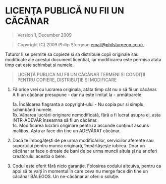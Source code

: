 # LICENŢA PUBLICĂ NU FII UN CĂCĂNAR

> Version 1, December 2009

> Copyright (C) 2009 Philip Sturgeon <email@philsturgeon.co.uk>
 
Tuturor li se permite sa copieze si sa distribuie copii originale
sau modificate ale acestui document licentiat, iar modificarea este
permisa atata timp cat este schimbat si numele.

> LICENŢĂ PUBLICA NU FII UN CĂCĂNAR
> TERMENI SI CONDIŢII PENTRU COPIERE, DISTRIBUŢIE SI MODIFICARE

1. Fă orice vrei cu lucrarea originala, atâta timp cât nu o să fii un căcănar.
	A fi un căcănar presupune - dar nu este limitat la - următoarele:

	1a. Încălcarea flagranta a copyright-ului - Nu copia pur si simplu, schimbând numele.  
	1b. Vânarea lucrării originare nemodificată, fără a fi lucrat asupra ei, asta INTR-ADEVĂR înseamna să fi un căcănar.  
	1c. Modificarea lucrării originare pentru a ascunde conţinut ascuns maliţios. Asta ar face din tine un ADEVĂRAT căcănar.
2. Dacă te îmbogăţeşti de pe urma modificărilor, serviciilor aferente sau suportului pentru munca originară,
 împărtăşeşte iubirea. Doar un căcănar ar face o droaie de bani de pe urma muncii altuia şi nu ar oferi
 creatorului acestia o bere.
 
3. Codul este oferit fără nicio garanţie. Folosirea codului altcuiva, pentru ca apoi să te vaiţi
 în momentul în care ceva nu merge face din tine un căcănar BĂLEGOS.
 Un ne-căcănar ar oferi o soluţie.
